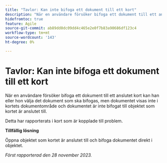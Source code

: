 ```yaml
---
title: "Tavlor: Kan inte bifoga ett dokument till ett kort"
description: "När en användare försöker bifoga ett dokument till ett anslutet kort kan användaren välja vilket dokument som ska bifogas, men dokumentet visas inte i kortets dokumentområde och dokumentet är inte bifogat till objektet som kortet är anslutet till."
hidefromtoc: true
feature: Agile
source-git-commit: ab89dd0dc09dd4c465e2e0f7b83a90686df123c4
workflow-type: tm+mt
source-wordcount: '143'
ht-degree: 0%

---
```



# Tavlor: Kan inte bifoga ett dokument till ett kort

<!--WF and WFP TOCs-->

När en användare försöker bifoga ett dokument till ett anslutet kort kan han eller hon välja det dokument som ska bifogas, men dokumentet visas inte i kortets dokumentområde och dokumentet är inte bifogat till objektet som kortet är anslutet till.

Detta har rapporterats i kort som är kopplade till problem.

**Tillfällig lösning**

Öppna objektet som kortet är anslutet till och bifoga dokumentet direkt i objektet.

_Först rapporterad den 28 november 2023._
